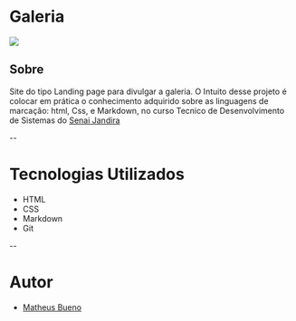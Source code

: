 # Galeria

![](Captura%20de%20Tela%202024-09-04%20às%2010.43.10.png)

## Sobre 

Site do tipo Landing page para divulgar a galeria. O Intuito desse projeto é colocar  em prática o conhecimento adquirido sobre as linguagens de marcação: html, Css,  e Markdown, no curso Tecnico de Desenvolvimento de Sistemas do [Senai Jandira](https://sp.senai.br/unidade/jandira)

--
# Tecnologias Utilizados
- HTML
- CSS
- Markdown
- Git

--

# Autor 
- [Matheus Bueno](https://github.com/Bueninkt)